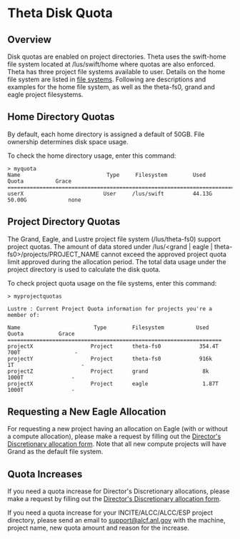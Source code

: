 # Theta Disk Quota
## Overview
Disk quotas are enabled on project directories. Theta uses the swift-home file system located at /lus/swift/home where quotas are also enforced. Theta has three project file systems available to user. Details on the home file system are listed in [file systems](theta-file-systems.md).  Following are descriptions and examples for the home file system, as well as the theta-fs0, grand and eagle project filesystems.

## Home Directory Quotas
By default, each home directory is assigned a default of 50GB. File ownership determines disk space usage.

To check the home directory usage, enter this command:
```
> myquota
Name                           Type     Filesystem        Used               Quota          Grace
=========================================================================================================
userX                         User     /lus/swift         44.13G          50.00G             none
```

## Project Directory Quotas
The Grand, Eagle, and Lustre project file system (/lus/theta-fs0) support project quotas. The amount of data stored under /lus/<grand | eagle | theta-fs0>/projects/PROJECT_NAME cannot exceed the approved project quota limit approved during the allocation period. The total data usage under the project directory is used to calculate the disk quota.

To check project quota usage on the file systems, enter this command:
```
> myprojectquotas
 
Lustre : Current Project Quota information for projects you're a member of:
 
Name                       Type        Filesystem          Used             Quota           Grace
===================================================================
projectX                  Project      theta-fs0            354.4T           700T                 -
projectY                  Project      theta-fs0            916k              1T                     -
projectZ                  Project      grand                 8k                  1000T               -
projectX                  Project      eagle                 1.87T             1000T               -
```

## Requesting a New Eagle Allocation
For requesting a new project having an allocation on Eagle (with or without a compute allocation), please make a request by filling out the [Director's Discretionary allocation form](https://accounts.alcf.anl.gov/allocationRequests). Note that all new compute projects will have Grand as the default file system.

## Quota Increases
If you need a quota increase for Director's Discretionary allocations, please make a request by filling out the [Director's Discretionary allocation form](https://accounts.alcf.anl.gov/allocationRequests).

If you need a quota increase for your INCITE/ALCC/ALCC/ESP project directory, please send an email to [support@alcf.anl.gov](mailto:support@alcf.anl.gov) with the machine, project name, new quota amount and reason for the increase.

